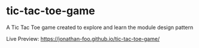 # tic-tac-toe-game
A Tic Tac Toe game created to explore and learn the module design pattern 

Live Preview:
https://jonathan-foo.github.io/tic-tac-toe-game/
